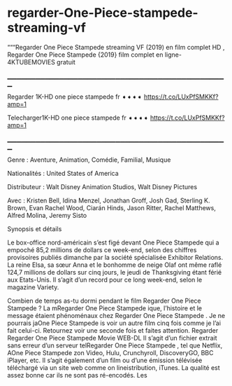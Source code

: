# regarder-One-Piece-stampede-streaming-vf
“““Regarder One Piece Stampede streaming VF (2019) en film complet HD , Regarder One Piece Stampede {2019} film complet en ligne-4KTUBEMOVIES gratuit

▁▁▁▁▁▁▁▁▁▁▁▁▁▁▁▁▁▁▁▁▁▁▁▁▁▁▁▁▁▁▁▁▁▁▁▁▁▁▁▁▁▁▁▁▁▁▁

Regarder 1K-HD one piece stampede fr ➧➧➧➧ https://t.co/LUxPfSMKKf?amp=1


Telecharger1K-HD one piece stampede fr ➧➧➧➧ https://t.co/LUxPfSMKKf?amp=1

▁▁▁▁▁▁▁▁▁▁▁▁▁▁▁▁▁▁▁▁▁▁▁▁▁▁▁▁▁▁▁▁▁▁▁▁▁▁▁▁▁▁▁▁▁▁▁

Genre : Aventure, Animation, Comédie, Familial, Musique

Nationalités : United States of America

Distributeur : Walt Disney Animation Studios, Walt Disney Pictures

Avec : Kristen Bell, Idina Menzel, Jonathan Groff, Josh Gad, Sterling K. Brown, Evan Rachel Wood, Ciarán Hinds, Jason Ritter, Rachel Matthews, Alfred Molina, Jeremy Sisto

Synopsis et détails

Le box-office nord-américain s’est figé devant One Piece Stampede qui a empoché 85,2 millions de dollars ce week-end, selon des chiffres provisoires publiés dimanche par la société spécialisée Exhibitor Relations. La reine Elsa, sa sœur Anna et le bonhomme de neige Olaf ont même raflé 124,7 millions de dollars sur cinq jours, le jeudi de Thanksgiving étant férié aux Etats-Unis. Il s’agit d’un record pour ce long week-end, selon le magazine Variety.

Combien de temps as-tu dormi pendant le film Regarder One Piece Stampede ? La mRegarder One Piece Stampede ique, l’histoire et le message étaient phénoménaux chez Regarder One Piece Stampede . Je ne pourrais jaOne Piece Stampede is voir un autre film cinq fois comme je l’ai fait celui-ci. Retournez voir une seconde fois et faites attention. Regarder Regarder One Piece Stampede Movie WEB-DL Il s’agit d’un fichier extrait sans erreur d’un serveur telRegarder One Piece Stampede , tel que Netflix, AOne Piece Stampede zon Video, Hulu, Crunchyroll, DiscoveryGO, BBC iPlayer, etc. Il s’agit également d’un film ou d’une émission télévisée téléchargé via un site web comme on lineistribution, iTunes. La qualité est assez bonne car ils ne sont pas ré-encodés. Les
